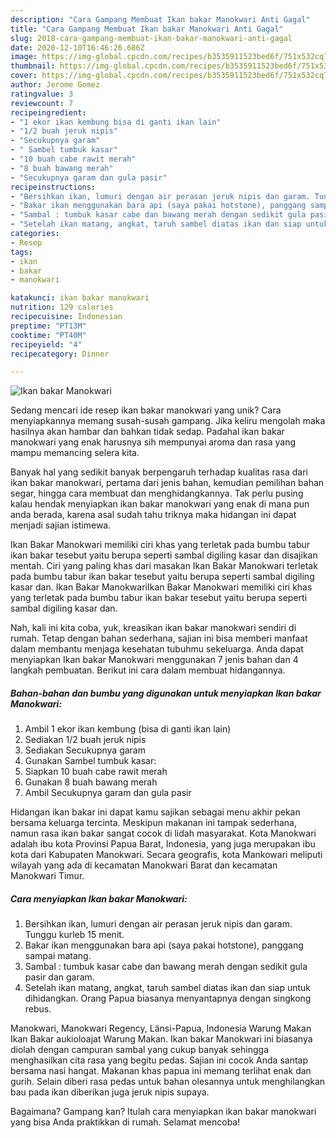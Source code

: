```yaml
---
description: "Cara Gampang Membuat Ikan bakar Manokwari Anti Gagal"
title: "Cara Gampang Membuat Ikan bakar Manokwari Anti Gagal"
slug: 2018-cara-gampang-membuat-ikan-bakar-manokwari-anti-gagal
date: 2020-12-10T16:46:26.686Z
image: https://img-global.cpcdn.com/recipes/b3535911523bed6f/751x532cq70/ikan-bakar-manokwari-foto-resep-utama.jpg
thumbnail: https://img-global.cpcdn.com/recipes/b3535911523bed6f/751x532cq70/ikan-bakar-manokwari-foto-resep-utama.jpg
cover: https://img-global.cpcdn.com/recipes/b3535911523bed6f/751x532cq70/ikan-bakar-manokwari-foto-resep-utama.jpg
author: Jerome Gomez
ratingvalue: 3
reviewcount: 7
recipeingredient:
- "1 ekor ikan kembung bisa di ganti ikan lain"
- "1/2 buah jeruk nipis"
- "Secukupnya garam"
- " Sambel tumbuk kasar"
- "10 buah cabe rawit merah"
- "8 buah bawang merah"
- "Secukupnya garam dan gula pasir"
recipeinstructions:
- "Bersihkan ikan, lumuri dengan air perasan jeruk nipis dan garam. Tunggu kurleb 15 menit."
- "Bakar ikan menggunakan bara api (saya pakai hotstone), panggang sampai matang."
- "Sambal : tumbuk kasar cabe dan bawang merah dengan sedikit gula pasir dan garam."
- "Setelah ikan matang, angkat, taruh sambel diatas ikan dan siap untuk dihidangkan. Orang Papua biasanya menyantapnya dengan singkong rebus."
categories:
- Resep
tags:
- ikan
- bakar
- manokwari

katakunci: ikan bakar manokwari 
nutrition: 129 calories
recipecuisine: Indonesian
preptime: "PT13M"
cooktime: "PT40M"
recipeyield: "4"
recipecategory: Dinner

---
```



![Ikan bakar Manokwari](https://img-global.cpcdn.com/recipes/b3535911523bed6f/751x532cq70/ikan-bakar-manokwari-foto-resep-utama.jpg)

Sedang mencari ide resep ikan bakar manokwari yang unik? Cara menyiapkannya memang susah-susah gampang. Jika keliru mengolah maka hasilnya akan hambar dan bahkan tidak sedap. Padahal ikan bakar manokwari yang enak harusnya sih mempunyai aroma dan rasa yang mampu memancing selera kita.

Banyak hal yang sedikit banyak berpengaruh terhadap kualitas rasa dari ikan bakar manokwari, pertama dari jenis bahan, kemudian pemilihan bahan segar, hingga cara membuat dan menghidangkannya. Tak perlu pusing kalau hendak menyiapkan ikan bakar manokwari yang enak di mana pun anda berada, karena asal sudah tahu triknya maka hidangan ini dapat menjadi sajian istimewa.

Ikan Bakar Manokwari memiliki ciri khas yang terletak pada bumbu tabur ikan bakar tesebut yaitu berupa seperti sambal digiling kasar dan disajikan mentah. Ciri yang paling khas dari masakan Ikan Bakar Manokwari terletak pada bumbu tabur ikan bakar tesebut yaitu berupa seperti sambal digiling kasar dan. Ikan Bakar ManokwariIkan Bakar Manokwari memiliki ciri khas yang terletak pada bumbu tabur ikan bakar tesebut yaitu berupa seperti sambal digiling kasar dan.


Nah, kali ini kita coba, yuk, kreasikan ikan bakar manokwari sendiri di rumah. Tetap dengan bahan sederhana, sajian ini bisa memberi manfaat dalam membantu menjaga kesehatan tubuhmu sekeluarga. Anda dapat menyiapkan Ikan bakar Manokwari menggunakan 7 jenis bahan dan 4 langkah pembuatan. Berikut ini cara dalam membuat hidangannya.

<!--inarticleads1-->

##### Bahan-bahan dan bumbu yang digunakan untuk menyiapkan Ikan bakar Manokwari:

1. Ambil 1 ekor ikan kembung (bisa di ganti ikan lain)
1. Sediakan 1/2 buah jeruk nipis
1. Sediakan Secukupnya garam
1. Gunakan  Sambel tumbuk kasar:
1. Siapkan 10 buah cabe rawit merah
1. Gunakan 8 buah bawang merah
1. Ambil Secukupnya garam dan gula pasir


Hidangan ikan bakar ini dapat kamu sajikan sebagai menu akhir pekan bersama keluarga tercinta. Meskipun makanan ini tampak sederhana, namun rasa ikan bakar sangat cocok di lidah masyarakat. Kota Manokwari adalah ibu kota Provinsi Papua Barat, Indonesia, yang juga merupakan ibu kota dari Kabupaten Manokwari. Secara geografis, kota Mankowari meliputi wilayah yang ada di kecamatan Manokwari Barat dan kecamatan Manokwari Timur. 

<!--inarticleads2-->

##### Cara menyiapkan Ikan bakar Manokwari:

1. Bersihkan ikan, lumuri dengan air perasan jeruk nipis dan garam. Tunggu kurleb 15 menit.
1. Bakar ikan menggunakan bara api (saya pakai hotstone), panggang sampai matang.
1. Sambal : tumbuk kasar cabe dan bawang merah dengan sedikit gula pasir dan garam.
1. Setelah ikan matang, angkat, taruh sambel diatas ikan dan siap untuk dihidangkan. Orang Papua biasanya menyantapnya dengan singkong rebus.


Manokwari, Manokwari Regency, Länsi-Papua, Indonesia Warung Makan Ikan Bakar aukioloajat Warung Makan. Ikan bakar Manokwari ini biasanya diolah dengan campuran sambal yang cukup banyak sehingga menghasilkan cita rasa yang begitu pedas. Sajian ini cocok Anda santap bersama nasi hangat. Makanan khas papua ini memang terlihat enak dan gurih. Selain diberi rasa pedas untuk bahan olesannya untuk menghilangkan bau pada ikan diberikan juga jeruk nipis supaya. 

Bagaimana? Gampang kan? Itulah cara menyiapkan ikan bakar manokwari yang bisa Anda praktikkan di rumah. Selamat mencoba!
